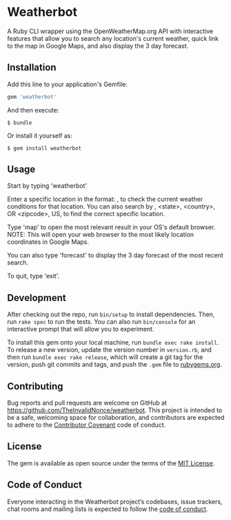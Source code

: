 # Weatherbot

A Ruby CLI wrapper using the OpenWeatherMap.org API with interactive features that allow you to search any location's current weather, quick link to the map in Google Maps, and also display the 3 day forecast.

## Installation

Add this line to your application's Gemfile:

```ruby
gem 'weatherbot'
```

And then execute:

    $ bundle

Or install it yourself as:

    $ gem install weatherbot

## Usage
Start by typing 'weatherbot'

Enter a specific location in the format: <location>, <country> to check the current weather conditions for that location. You can also search by <location>, \<state\>, \<country\>, OR  \<zipcode\>, US, to find the correct specific location.

Type 'map' to open the most relevant result in your OS's default browser.
NOTE: This will open your web browser to the most likely location coordinates in Google Maps.

You can also type 'forecast' to display the 3 day forecast of the most recent search.

To quit, type 'exit'.

## Development

After checking out the repo, run `bin/setup` to install dependencies. Then, run `rake spec` to run the tests. You can also run `bin/console` for an interactive prompt that will allow you to experiment.

To install this gem onto your local machine, run `bundle exec rake install`. To release a new version, update the version number in `version.rb`, and then run `bundle exec rake release`, which will create a git tag for the version, push git commits and tags, and push the `.gem` file to [rubygems.org](https://rubygems.org).

## Contributing

Bug reports and pull requests are welcome on GitHub at https://github.com/TheInvalidNonce/weatherbot. This project is intended to be a safe, welcoming space for collaboration, and contributors are expected to adhere to the [Contributor Covenant](http://contributor-covenant.org) code of conduct.

## License

The gem is available as open source under the terms of the [MIT License](http://opensource.org/licenses/MIT).

## Code of Conduct

Everyone interacting in the Weatherbot project’s codebases, issue trackers, chat rooms and mailing lists is expected to follow the [code of conduct](https://github.com/TheInvalidNonce/weatherbot/blob/master/CODE_OF_CONDUCT.md).
